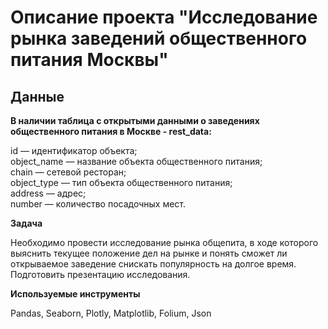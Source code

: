 # Описание проекта "Исследование рынка заведений общественного питания Москвы"  
## Данные  

**В наличии таблица с открытыми данными о заведениях общественного питания в Москве - rest_data:**  

id — идентификатор объекта;  
object_name — название объекта общественного питания;  
chain — сетевой ресторан;  
object_type — тип объекта общественного питания;  
address — адрес;  
number — количество посадочных мест.  

**Задача** 

Необходимо провести исследование рынка общепита, в ходе которого выяснить текущее положение дел на рынке и понять сможет ли открываемое заведение снискать популярность на долгое время. Подготовить презентацию исследования.  

**Используемые инструменты**  

Pandas, Seaborn, Plotly, Matplotlib, Folium, Json

